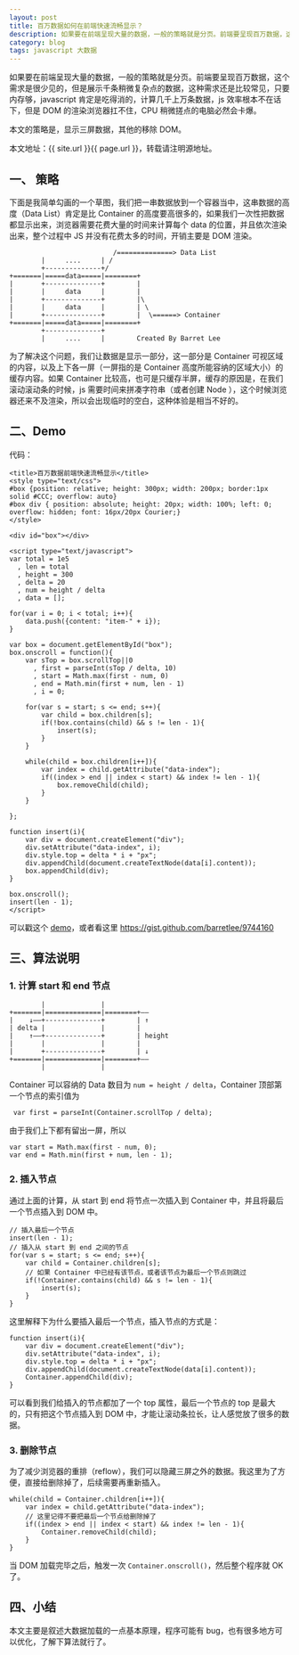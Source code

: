 ```yaml
---
layout: post
title: 百万数据如何在前端快速流畅显示？
description: 如果要在前端呈现大量的数据，一般的策略就是分页。前端要呈现百万数据，这个需求是很少见的，但是展示千条稍微复杂点的数据，这种需求还是比较常见，只要内存够，javascript 肯定是吃得消的，计算几千上万条数据，js 效率根本不在话下，但是 DOM 的渲染浏览器扛不住，CPU 稍微搓点的电脑必然会卡爆。
category: blog
tags: javascript 大数据
---
```


如果要在前端呈现大量的数据，一般的策略就是分页。前端要呈现百万数据，这个需求是很少见的，但是展示千条稍微复杂点的数据，这种需求还是比较常见，只要内存够，javascript 肯定是吃得消的，计算几千上万条数据，js 效率根本不在话下，但是 DOM 的渲染浏览器扛不住，CPU 稍微搓点的电脑必然会卡爆。

本文的策略是，显示三屏数据，其他的移除 DOM。

本文地址：{{ site.url }}{{ page.url }}，转载请注明源地址。

## 一、 策略

下面是我简单勾画的一个草图，我们把一串数据放到一个容器当中，这串数据的高度（Data List）肯定是比 Container 的高度要高很多的，如果我们一次性把数据都显示出来，浏览器需要花费大量的时间来计算每个 data 的位置，并且依次渲染出来，整个过程中 JS 并没有花费太多的时间，开销主要是 DOM 渲染。


	                          /==============> Data List
	        |     ....     | /
	        +--------------+/
	+=======|=====data=====|========+
	|       +--------------+        |
	|       |     data     |        |
	|       +--------------+        |\
	|       |     data     |        | \
	|       +--------------+        |  \======> Container
	+=======|=====data=====|========+    
	        +--------------+
	        |     ....     |        Created By Barret Lee

为了解决这个问题，我们让数据是显示一部分，这一部分是 Container 可视区域的内容，以及上下各一屏（一屏指的是 Container 高度所能容纳的区域大小）的缓存内容。如果 Container 比较高，也可是只缓存半屏，缓存的原因是，在我们滚动滚动条的时候，js 需要时间来拼凑字符串（或者创建 Node ），这个时候浏览器还来不及渲染，所以会出现临时的空白，这种体验是相当不好的。


## 二、Demo

代码：

	<title>百万数据前端快速流畅显示</title>
	<style type="text/css">
	#box {position: relative; height: 300px; width: 200px; border:1px solid #CCC; overflow: auto}
	#box div { position: absolute; height: 20px; width: 100%; left: 0; overflow: hidden; font: 16px/20px Courier;}
	</style>

	<div id="box"></div>

	<script type="text/javascript">
	var total = 1e5
	  , len = total
	  , height = 300
	  , delta = 20
	  , num = height / delta
	  , data = [];

	for(var i = 0; i < total; i++){
		data.push({content: "item-" + i});
	}

	var box = document.getElementById("box");
	box.onscroll = function(){
		var sTop = box.scrollTop||0
		  , first = parseInt(sTop / delta, 10)
		  , start = Math.max(first - num, 0)
		  , end = Math.min(first + num, len - 1)
		  , i = 0;

		for(var s = start; s <= end; s++){
			var child = box.children[s];
			if(!box.contains(child) && s != len - 1){
				insert(s);
			}
		}

		while(child = box.children[i++]){
			var index = child.getAttribute("data-index");
			if((index > end || index < start) && index != len - 1){
				box.removeChild(child);
			}
		}

	};

	function insert(i){
		var div = document.createElement("div");
		div.setAttribute("data-index", i);
		div.style.top = delta * i + "px";
		div.appendChild(document.createTextNode(data[i].content));
		box.appendChild(div);
	}

	box.onscroll();
	insert(len - 1);
	</script>

可以戳这个 [demo](http://rawgithub.com/barretlee/9744160/raw/a71dd5561a910b48063cc81e8ee7b042cfeb1574/gistfile1.html)，或者看这里 <https://gist.github.com/barretlee/9744160>

## 三、算法说明

### 1. 计算 start 和 end 节点

	        |              |
	+=======|==============|========+——
	|    ↓——+--------------+        | ↑
	| delta |              |        |
	|    ↑——+--------------+        | height
	|       |              |        |
	|       +--------------+        | ↓
	+=======|==============|========+——  
	        |              |

Container 可以容纳的 Data 数目为 `num = height / delta`，Container 顶部第一个节点的索引值为
	
	 var first = parseInt(Container.scrollTop / delta);

由于我们上下都有留出一屏，所以
	
	var start = Math.max(first - num, 0);
	var end = Math.min(first + num, len - 1);

### 2. 插入节点

通过上面的计算，从 start 到 end 将节点一次插入到 Container 中，并且将最后一个节点插入到 DOM 中。

	// 插入最后一个节点
	insert(len - 1);
	// 插入从 start 到 end 之间的节点
	for(var s = start; s <= end; s++){
		var child = Container.children[s];
		// 如果 Container 中已经有该节点，或者该节点为最后一个节点则跳过
		if(!Container.contains(child) && s != len - 1){
			insert(s);
		}
	}

这里解释下为什么要插入最后一个节点，插入节点的方式是：

	function insert(i){
		var div = document.createElement("div");
		div.setAttribute("data-index", i);
		div.style.top = delta * i + "px";
		div.appendChild(document.createTextNode(data[i].content));
		Container.appendChild(div);
	}

可以看到我们给插入的节点都加了一个 top 属性，最后一个节点的 top 是最大的，只有把这个节点插入到 DOM 中，才能让滚动条拉长，让人感觉放了很多的数据。

### 3. 删除节点

为了减少浏览器的重排（reflow），我们可以隐藏三屏之外的数据。我这里为了方便，直接给删除掉了，后续需要再重新插入。

	while(child = Container.children[i++]){
		var index = child.getAttribute("data-index");
		// 这里记得不要把最后一个节点给删除掉了
		if((index > end || index < start) && index != len - 1){
			Container.removeChild(child);
		}
	}

当 DOM 加载完毕之后，触发一次 `Container.onscroll()`，然后整个程序就 OK 了。

## 四、小结

本文主要是叙述大数据加载的一点基本原理，程序可能有 bug，也有很多地方可以优化，了解下算法就行了。